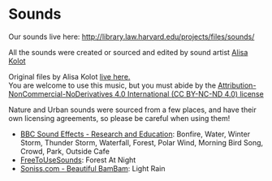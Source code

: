 # Sounds

Our sounds live here: http://library.law.harvard.edu/projects/files/sounds/

All the sounds were created or sourced and edited by sound artist [Alisa Kolot](https://alisa-kolot.com)

Original files by Alisa Kolot [live here.](http://library.law.harvard.edu/projects/files/sounds/abstract/)  
You are welcome to use this music, but you must abide by the [Attribution-NonCommercial-NoDerivatives 4.0 International (CC BY-NC-ND 4.0) license](https://creativecommons.org/licenses/by-nc-nd/4.0/)

Nature and Urban sounds were sourced from a few places, and have their own licensing agreements, so please be careful when using them!
- [BBC Sound Effects - Research and Education](http://bbcsfx.acropolis.org.uk/): Bonfire, Water, Winter Storm, Thunder Storm, Waterfall, Forest, Polar Wind, Morning Bird Song, Crowd, Park, Outside Cafe
- [FreeToUseSounds](https://freetousesounds.com/): Forest At Night
- [Soniss.com - Beautiful BamBam](Soniss.com): Light Rain

